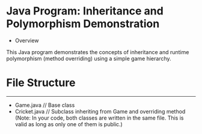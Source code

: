 # Java Program: Inheritance and Polymorphism Demonstration

* Overview

This Java program demonstrates the concepts of inheritance and runtime polymorphism (method overriding) using a simple game hierarchy.



# File Structure
----------------
* Game.java         // Base class
* Cricket.java      // Subclass inheriting from Game and overriding method
(Note: In your code, both classes are written in the same file. This is valid as long as only one of them is public.)
